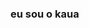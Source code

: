 ### eu sou o kaua

<!--
**KauaFernandes70/KauaFernandes70** is a ✨ _special_ ✨ repository because its `README.md` (this file) appears on your GitHub profile.



![](https://usagif.com/wp-content/uploads/2022/fzk5d/naruto-gif-wallpaper-1920-1080px-15.gif)
